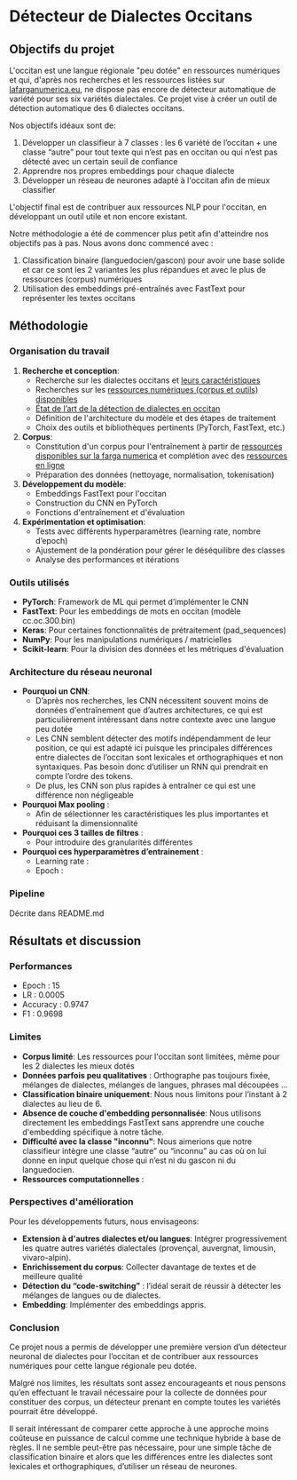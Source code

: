 # Détecteur de Dialectes Occitans

## Objectifs du projet

L'occitan est une langue régionale "peu dotée" en ressources numériques et qui, d'après nos recherches et les ressources listées sur [lafarganumerica.eu](https://lafarganumerica.eu/etat-des-lieux/les-grands-domaines/215-detection-de-langue-et-de-variete), ne dispose pas encore de détecteur automatique de variété pour ses six variétés dialectales. Ce projet vise à créer un outil de détection automatique des 6 dialectes occitans.


Nos objectifs idéaux sont de:
1. Développer un classifieur à 7 classes : les 6 variété de l’occitan + une classe “autre” pour tout texte qui n’est pas en occitan ou qui n’est pas détecté avec un certain seuil de confiance
2. Apprendre nos propres embeddings pour chaque dialecte
3. Développer un réseau de neurones adapté à l'occitan afin de mieux classifier 


L'objectif final est de contribuer aux ressources NLP pour l'occitan, en développant un outil utile et non encore existant.


Notre méthodologie a été de commencer plus petit afin d'atteindre nos objectifs pas à pas.
Nous avons donc commencé avec :
1. Classification binaire (languedocien/gascon) pour avoir une base solide et car ce sont les 2 variantes les plus répandues et avec le plus de ressources (corpus) numériques
2. Utilisation des embeddings pré-entraînés avec FastText pour représenter les textes occitans


## Méthodologie

### Organisation du travail

1. **Recherche et conception**:
   - Recherche sur les dialectes occitans et [leurs caractéristiques](https://webetab.ac-bordeaux.fr/Primaire/64/oloron/themes/file/occitan/Cartes/carte_variantes_c.pdf)
   - Recherches sur les [ressources numériques (corpus et outils) disponibles](https://lafarganumerica.eu/a-disposition/inventaire-des-ressources-numeriques)
   - [État de l’art de la détection de dialectes en occitan](https://www.academia.edu/28154017/Reconnaissance_automatique_des_dialectes_occitans_%C3%A0_l%C3%A9crit)
   - Définition de l'architecture du modèle et des étapes de traitement
   - Choix des outils et bibliothèques pertinents (PyTorch, FastText, etc.)
2. **Corpus**:
   - Constitution d'un corpus pour l'entraînement à partir de [ressources disponibles sur la farga numerica](https://lafarganumerica.eu/a-disposition/inventaire-des-ressources-numeriques ) et complétion avec des [ressources en ligne](https://www.bilinguisme-occitan.org/comptines)
   - Préparation des données (nettoyage, normalisation, tokenisation)
3. **Développement du modèle**:
   - Embeddings FastText pour l'occitan
   - Construction du CNN en PyTorch
   - Fonctions d'entraînement et d'évaluation
4. **Expérimentation et optimisation**:
   - Tests avec différents hyperparamètres (learning rate, nombre d’epoch)
   - Ajustement de la pondération pour gérer le déséquilibre des classes
   - Analyse des performances et itérations

### Outils utilisés
- **PyTorch**: Framework de ML qui permet d’implémenter le CNN
- **FastText**: Pour les embeddings de mots en occitan (modèle cc.oc.300.bin)
- **Keras**: Pour certaines fonctionnalités de prétraitement (pad_sequences)
- **NumPy**: Pour les manipulations numériques / matricielles
- **Scikit-learn**: Pour la division des données et les métriques d'évaluation

### Architecture du réseau neuronal
- **Pourquoi un CNN**:
   - D’après nos recherches, les CNN nécessitent souvent moins de données d'entraînement que d’autres architectures, ce qui est particulièrement intéressant dans notre contexte avec une langue peu dotée
   - Les CNN semblent détecter des motifs indépendamment de leur position, ce qui est adapté ici puisque les principales différences entre dialectes de l’occitan sont lexicales et orthographiques et non syntaxiques. Pas besoin donc d’utiliser un RNN qui prendrait en compte l’ordre des tokens.
   - De plus, les CNN son plus rapides à entraîner ce qui est une différence non négligeable
- **Pourquoi Max pooling** : 
   - Afin de sélectionner les caractéristiques les plus importantes et réduisant la dimensionnalité
- **Pourquoi ces 3 tailles de filtres** : 
  - Pour introduire des granularités différentes
- **Pourquoi ces hyperparamètres d’entrainement** : 
   - Learning rate : 
   - Epoch : 

### Pipeline

Décrite dans README.md

## Résultats et discussion

### Performances
- Epoch : 15 
- LR : 0.0005 
- Accuracy : 0.9747
- F1 : 0.9698

### Limites

- **Corpus limité**: Les ressources pour l'occitan sont limitées, même pour les 2 dialectes les mieux dotés
- **Données parfois peu qualitatives** : Orthographe pas toujours fixée, mélanges de dialectes, mélanges de langues, phrases mal découpées …
- **Classification binaire uniquement**: Nous nous limitons pour l’instant à 2 dialectes au lieu de 6.
- **Absence de couche d'embedding personnalisée**: Nous utilisons directement les embeddings FastText sans apprendre une couche d'embedding spécifique à notre tâche.
- **Difficulté avec la classe "inconnu"**: Nous aimerions que notre classifieur intègre une classe “autre” ou “inconnu” au cas où on lui donne en input quelque chose qui n’est ni du gascon ni du languedocien.
- **Ressources computationnelles** : 


### Perspectives d'amélioration
Pour les développements futurs, nous envisageons:
- **Extension à d'autres dialectes et/ou langues**: Intégrer progressivement les quatre autres variétés dialectales (provençal, auvergnat, limousin, vivaro-alpin).
- **Enrichissement du corpus**: Collecter davantage de textes et de meilleure qualité
- **Détection du “code-switching”** : l’idéal serait de réussir à détecter les mélanges de langues ou de dialectes.
- **Embedding**: Implémenter des embeddings appris.

### Conclusion
Ce projet nous a permis de développer une première version d’un détecteur neuronal de dialectes pour l’occitan et de contribuer aux ressources numériques pour cette langue régionale peu dotée.


Malgré nos limites, les résultats sont assez encourageants et nous pensons qu’en effectuant le travail nécessaire pour la collecte de données pour constituer des corpus, un détecteur prenant en compte toutes les variétés pourrait être développé.

Il serait intéressant de comparer cette approche à une approche moins coûteuse en puissance de calcul comme une technique hybride à base de règles. Il ne semble peut-être pas nécessaire, pour une simple tâche de classification binaire et alors que les différences entre les dialectes sont lexicales et orthographiques, d’utiliser un réseau de neurones. 
